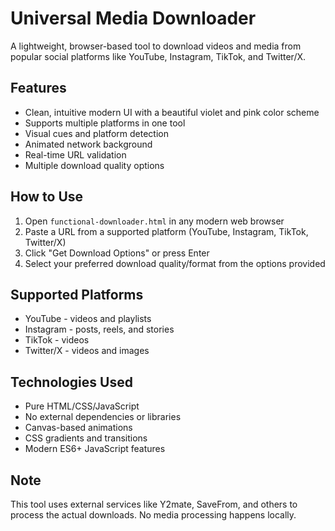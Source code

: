 # Universal Media Downloader

A lightweight, browser-based tool to download videos and media from popular social platforms like YouTube, Instagram, TikTok, and Twitter/X.

## Features

- Clean, intuitive modern UI with a beautiful violet and pink color scheme
- Supports multiple platforms in one tool
- Visual cues and platform detection
- Animated network background
- Real-time URL validation
- Multiple download quality options

## How to Use

1. Open `functional-downloader.html` in any modern web browser
2. Paste a URL from a supported platform (YouTube, Instagram, TikTok, Twitter/X)
3. Click "Get Download Options" or press Enter
4. Select your preferred download quality/format from the options provided

## Supported Platforms

- YouTube - videos and playlists
- Instagram - posts, reels, and stories
- TikTok - videos
- Twitter/X - videos and images

## Technologies Used

- Pure HTML/CSS/JavaScript
- No external dependencies or libraries
- Canvas-based animations
- CSS gradients and transitions
- Modern ES6+ JavaScript features

## Note

This tool uses external services like Y2mate, SaveFrom, and others to process the actual downloads. No media processing happens locally. 